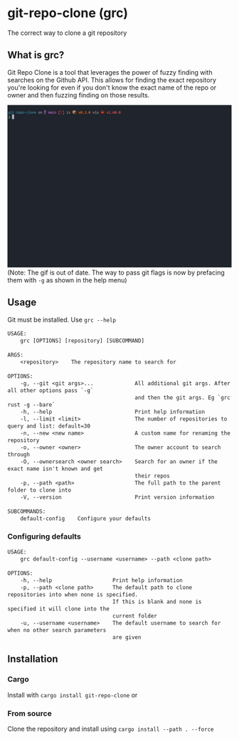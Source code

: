 # git-repo-clone (grc)

The correct way to clone a git repository

## What is grc?

Git Repo Clone is a tool that leverages the power of fuzzy finding with searches
on the Github API. This allows for finding the exact repository you're looking
for even if you don't know the exact name of the repo or owner and then fuzzing
finding on those results.

![grc-gif](images/grc-gif-0.2.0.gif)
(Note: The gif is out of date. The way to pass git flags is now by prefacing them with `-g` as shown in the help menu)

## Usage

Git must be installed. Use `grc --help`
```
USAGE:
    grc [OPTIONS] [repository] [SUBCOMMAND]

ARGS:
    <repository>    The repository name to search for

OPTIONS:
    -g, --git <git args>...             All additional git args. After all other options pass `-g`
                                        and then the git args. Eg `grc rust -g --bare`
    -h, --help                          Print help information
    -l, --limit <limit>                 The number of repositories to query and list: default=30
    -n, --new <new name>                A custom name for renaming the repository
    -o, --owner <owner>                 The owner account to search through
    -O, --ownersearch <owner search>    Search for an owner if the exact name isn't known and get
                                        their repos
    -p, --path <path>                   The full path to the parent folder to clone into
    -V, --version                       Print version information

SUBCOMMANDS:
    default-config    Configure your defaults
```

### Configuring defaults

```
USAGE:
    grc default-config --username <username> --path <clone path>

OPTIONS:
    -h, --help                   Print help information
    -p, --path <clone path>      The default path to clone repositories into when none is specified.
                                 If this is blank and none is specified it will clone into the
                                 current folder
    -u, --username <username>    The default username to search for when no other search parameters
                                 are given
```

## Installation

### Cargo

Install with `cargo install git-repo-clone` or

### From source

Clone the repository and install using ```cargo install --path . --force```

